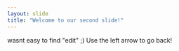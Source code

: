 ```yaml
---
layout: slide
title: "Welcome to our second slide!"
---
```

wasnt easy to find "edit" ;)
Use the left arrow to go back!
